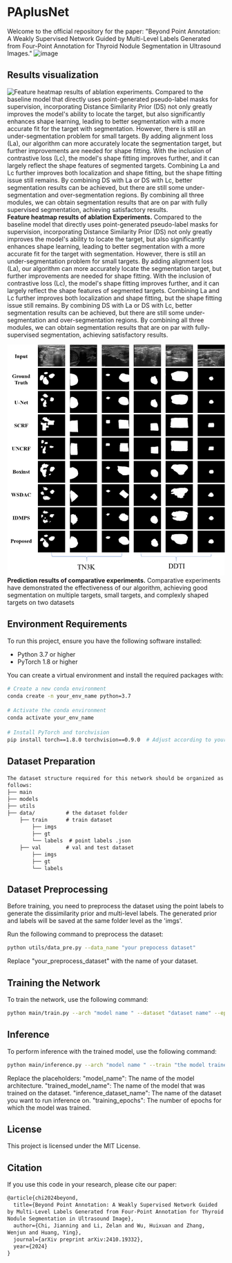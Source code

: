 # PAplusNet

Welcome to the official repository for the paper: "Beyond Point Annotation: A Weakly Supervised Network Guided by Multi-Level Labels Generated from Four-Point Annotation for Thyroid Nodule Segmentation in Ultrasound Images."
![image](https://github.com/user-attachments/assets/4fec8f5f-8fc8-448e-8b87-0eb978b61806)

## Results visualization
![Feature heatmap results of ablation experiments. Compared to the baseline model that directly uses point-generated pseudo-label masks for supervision, incorporating Distance Similarity Prior (DS) not only greatly improves the model's ability to locate the target, but also significantly enhances shape learning, leading to better segmentation with a more accurate fit for the target with segmentation. However, there is still an under-segmentation problem for small targets. By adding alignment loss (La), our algorithm can more accurately locate the segmentation target, but further improvements are needed for shape fitting. With the inclusion of contrastive loss (Lc), the model's shape fitting improves further, and it can largely reflect the shape features of segmented targets. Combining La and Lc further improves both localization and shape fitting, but the shape fitting issue still remains. By combining DS with La or DS with Lc, better segmentation results can be achieved, but there are still some under-segmentation and over-segmentation regions. By combining all three modules, we can obtain segmentation results that are on par with fully supervised segmentation, achieving satisfactory results.](ablation_heatmap.png)
**Feature heatmap results of ablation Experiments.** Compared to the baseline model that directly uses point-generated pseudo-label masks for supervision, incorporating Distance Similarity Prior (DS) not only greatly improves the model's ability to locate the target, but also significantly enhances shape learning, leading to better segmentation with a more accurate fit for the target with segmentation. However, there is still an under-segmentation problem for small targets. By adding alignment loss (La), our algorithm can more accurately locate the segmentation target, but further improvements are needed for shape fitting. With the inclusion of contrastive loss (Lc), the model's shape fitting improves further, and it can largely reflect the shape features of segmented targets. Combining La and Lc further improves both localization and shape fitting, but the shape fitting issue still remains. By combining DS with La or DS with Lc, better segmentation results can be achieved, but there are still some under-segmentation and over-segmentation regions. By combining all three modules, we can obtain segmentation results that are on par with fully-supervised segmentation, achieving satisfactory results.


![Prediction results of comparison experiments.](comparation_results.png)
**Prediction results of comparative experiments.** Comparative experiments have demonstrated the effectiveness of our algorithm, achieving good segmentation on multiple targets, small targets, and complexly shaped targets on two datasets

## Environment Requirements

To run this project, ensure you have the following software installed:
- Python 3.7 or higher
- PyTorch 1.8 or higher

You can create a virtual environment and install the required packages with:

```bash
# Create a new conda environment
conda create -n your_env_name python=3.7

# Activate the conda environment
conda activate your_env_name

# Install PyTorch and torchvision
pip install torch==1.8.0 torchvision==0.9.0  # Adjust according to your CUDA version
```


## Dataset Preparation
```
The dataset structure required for this network should be organized as follows:
├── main
├── models
├── utils
├── data/          # the dataset folder
    ├── train      # train dataset
        ├── imgs    
        ├── gt      
        └── labels  # point labels .json
    ├── val        # val and test dataset
        ├── imgs
        ├── gt
        └── labels
```

## Dataset Preprocessing
Before training, you need to preprocess the dataset using the point labels to generate the dissimilarity prior and multi-level labels. The generated prior and labels will be saved at the same folder level as the 'imgs'.

Run the following command to preprocess the dataset:
```bash
python utils/data_pre.py --data_name "your prepocess dataset"
```
Replace "your_preprocess_dataset" with the name of your dataset.

## Training the Network
To train the network, use the following command:
```bash
python main/train.py --arch "model name " --dataset "dataset name" --epochs "training epochs"
```

## Inference
To perform inference with the trained model, use the following command:
```bash
python main/inference.py --arch "model name " --train "the model trained on which dataset" --dataset "inference dataset name" --epochs "training epochs"
```
Replace the placeholders:
"model_name": The name of the model architecture.
"trained_model_name": The name of the model that was trained on the dataset.
"inference_dataset_name": The name of the dataset you want to run inference on.
"training_epochs": The number of epochs for which the model was trained.

## License
This project is licensed under the MIT License.

## Citation
If you use this code in your research, please cite our paper:
```
@article{chi2024beyond,
  title={Beyond Point Annotation: A Weakly Supervised Network Guided by Multi-Level Labels Generated from Four-Point Annotation for Thyroid Nodule Segmentation in Ultrasound Image},
  author={Chi, Jianning and Li, Zelan and Wu, Huixuan and Zhang, Wenjun and Huang, Ying},
  journal={arXiv preprint arXiv:2410.19332},
  year={2024}
}
```
